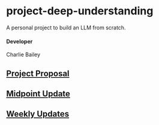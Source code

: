 # project-deep-understanding
A personal project to build an LLM from scratch.

#### Developer
Charlie Bailey

## [Project Proposal](/proposal.md)

## [Midpoint Update](/midpoint_update.md)

## [Weekly Updates](/updates.md)